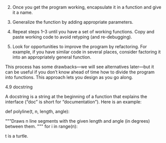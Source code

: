 2. Once you get the program working, encapsulate it in a function and give it a name.

3. Generalize the function by adding appropriate parameters.

4. Repeat steps 1–3 until you have a set of working functions. Copy and paste working code to avoid retyping (and re-debugging).

5. Look for opportunities to improve the program by refactoring. For example, if you have similar code in several places, consider factoring it into an appropriately general function.

This process has some drawbacks—we will see alternatives later—but it can be useful if you don’t know ahead of time how to divide the program into functions. This approach lets you design as you go along.

4.9 docstring

A docstring is a string at the beginning of a function that explains the interface (“doc” is short for “documentation”). Here is an example:

def polyline(t, n, length, angle):

"""Draws n line segments with the given length and angle (in degrees) between them. """ for i in range(n):

t is a turtle.